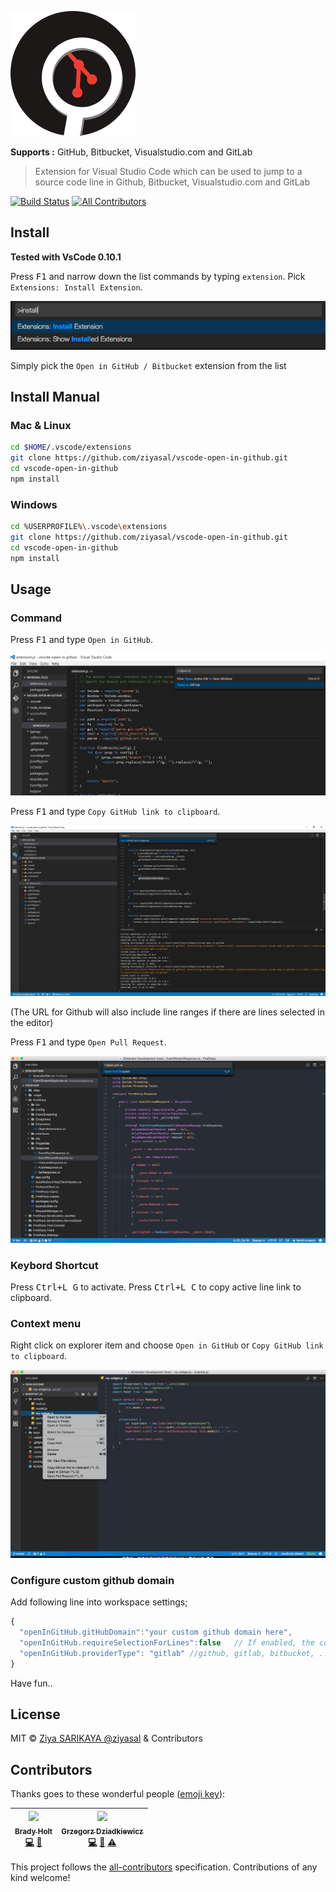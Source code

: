 ![vscode-open-in-github](images/icon_200.png?raw=true "Open in GitHub / Bitbucket / visualstudio.com")  

**Supports :** GitHub, Bitbucket, Visualstudio.com and GitLab

> Extension for Visual Studio Code which can be used to jump to a source code line in Github, Bitbucket, Visualstudio.com and GitLab

[![Build Status](https://travis-ci.org/ziyasal/vscode-open-in-github.svg?branch=master)](https://travis-ci.org/ziyasal/vscode-open-in-github) [![All Contributors](https://img.shields.io/badge/all_contributors-2-orange.svg?style=flat-square)](#contributors)

## Install

**Tested with VsCode 0.10.1**  

Press <kbd>F1</kbd> and narrow down the list commands by typing `extension`. Pick `Extensions: Install Extension`.

![installation](screenshots/install.png?raw=true "installation")

Simply pick the `Open in GitHub / Bitbucket` extension from the list

## Install Manual

### Mac & Linux

```sh
cd $HOME/.vscode/extensions
git clone https://github.com/ziyasal/vscode-open-in-github.git
cd vscode-open-in-github
npm install
```

### Windows

```sh
cd %USERPROFILE%\.vscode\extensions
git clone https://github.com/ziyasal/vscode-open-in-github.git
cd vscode-open-in-github
npm install
```

## Usage

### Command

Press <kbd>F1</kbd> and type `Open in GitHub`.

![open](screenshots/open-in-github.png?raw=true "Open function")

Press <kbd>F1</kbd> and type `Copy GitHub link to clipboard`.

![copy](screenshots/copy.png?raw=true "Copy function")

(The URL for Github will also include line ranges if there are lines selected in the editor)

Press <kbd>F1</kbd> and type `Open Pull Request`.

![copy](screenshots/pull-req-cmd.png?raw=true "Copy function")

### Keybord Shortcut

 Press <kbd>Ctrl+L G</kbd> to activate.
 Press <kbd>Ctrl+L C</kbd> to copy active line link to clipboard.

### Context menu

Right click on explorer item and choose `Open in GitHub` or `Copy GitHub link to clipboard`.

![context](screenshots/context-menu.png?raw=true "Context menu options")

### Configure custom github domain

Add following line into workspace settings;

```js
{
  "openInGitHub.gitHubDomain":"your custom github domain here",
  "openInGitHub.requireSelectionForLines":false   // If enabled, the copied or opened URL won't include line number(s) unless there's an active selection
  "openInGitHub.providerType": "gitlab" //github, gitlab, bitbucket, ...
}
```

Have fun..

## License

MIT © [Ziya SARIKAYA @ziyasal](https://github.com/ziyasal) & Contributors

## Contributors

Thanks goes to these wonderful people ([emoji key](https://github.com/kentcdodds/all-contributors#emoji-key)):

<!-- ALL-CONTRIBUTORS-LIST:START - Do not remove or modify this section -->
| [<img src="https://avatars0.githubusercontent.com/u/759811?v=4" width="75px;"/><br /><sub>Brady Holt</sub>](https://www.geekytidbits.com)<br />[💻](https://github.com/ziyasal/vscode-open-in-github/commits?author=bradyholt "Code") [📖](https://github.com/ziyasal/vscode-open-in-github/commits?author=bradyholt "Documentation") | [<img src="https://avatars3.githubusercontent.com/u/8547855?v=4" width="75px;"/><br /><sub>Grzegorz Dziadkiewicz</sub>](https://github.com/gdziadkiewicz)<br />[💻](https://github.com/ziyasal/vscode-open-in-github/commits?author=gdziadkiewicz "Code") [📖](https://github.com/ziyasal/vscode-open-in-github/commits?author=gdziadkiewicz "Documentation") [⚠️](https://github.com/ziyasal/vscode-open-in-github/commits?author=gdziadkiewicz "Tests") |
| :---: | :---: |
<!-- ALL-CONTRIBUTORS-LIST:END -->

This project follows the [all-contributors](https://github.com/kentcdodds/all-contributors) specification. Contributions of any kind welcome!